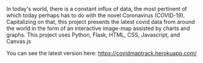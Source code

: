 In today's world, there is a constant influx of data, the most pertinent of which today perhaps has to do with the novel Coronavirus (COVID-19). Capitalizing on that, this project presents the latest covid data from around the world in the form of an interactive image-map assisted by charts and graphs.
This project uses Python, Flask, HTML, CSS, Javascript, and Canvas.js

You can see the latest version here: https://covidmaptrack.herokuapp.com/ 
